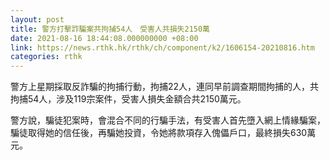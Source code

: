```yaml
---
layout: post
title: 警方打擊詐騙案共拘捕54人　受害人共損失2150萬
date: 2021-08-16 18:44:08.000000000 +08:00
link: https://news.rthk.hk/rthk/ch/component/k2/1606154-20210816.htm
categories: rthk
---
```


警方上星期採取反詐騙的拘捕行動，拘捕22人，連同早前調查期間拘捕的人，共拘捕54人，涉及119宗案件，受害人損失金額合共2150萬元。

警方說，騙徒犯案時，會混合不同的行騙手法，有受害人首先墮入網上情緣騙案，騙徒取得她的信任後，再騙她投資，令她將款項存入傀儡戶口，最終損失630萬元。
